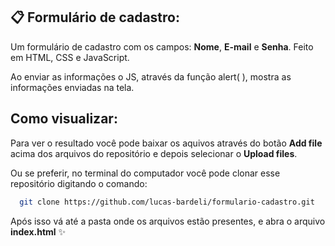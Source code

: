 
## 📋 Formulário de cadastro:

Um formulário de cadastro com os campos: **Nome**, **E-mail** e **Senha**. Feito em HTML, CSS e JavaScript.

Ao enviar as informações o JS, através da função alert( ), mostra as informações enviadas na tela.

## Como visualizar:

Para ver o resultado você pode baixar os aquivos através do botão **Add file** acima dos arquivos do repositório 
e depois selecionar o **Upload files**.

Ou se preferir, no terminal do computador você pode clonar esse repositório digitando o comando: 
```bash
  git clone https://github.com/lucas-bardeli/formulario-cadastro.git
```

Após isso vá até a pasta onde os arquivos estão presentes, e abra o arquivo **index.html** ✨